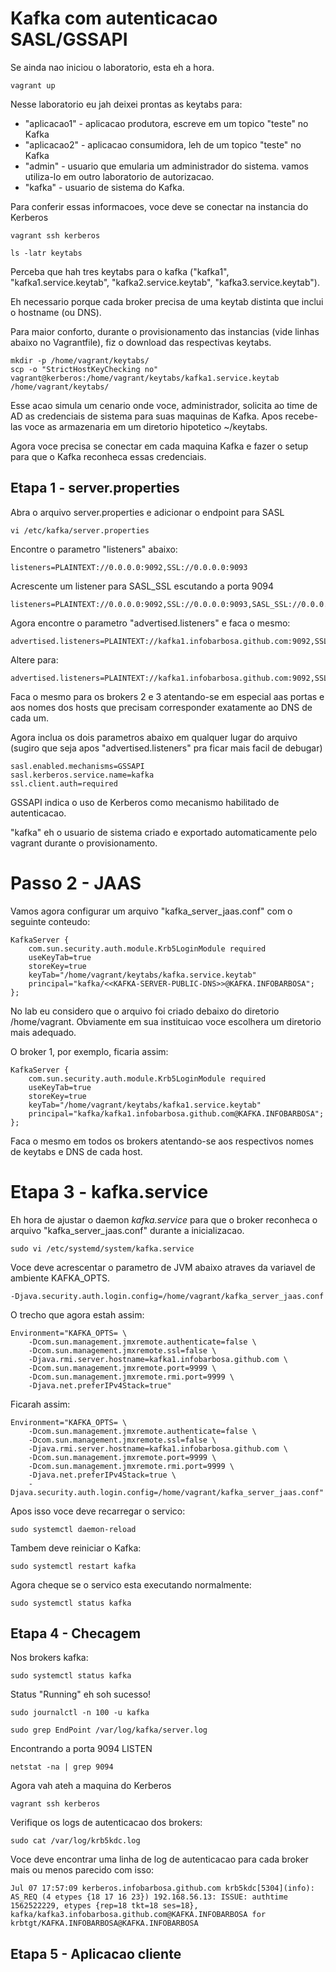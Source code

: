 # Kafka com autenticacao SASL/GSSAPI 

Se ainda nao iniciou o laboratorio, esta eh a hora.
```
vagrant up
```

Nesse laboratorio eu jah deixei prontas as keytabs para:
- "aplicacao1" - aplicacao produtora, escreve em um topico "teste"  no Kafka
- "aplicacao2" - aplicacao consumidora, leh de um topico "teste" no Kafka
- "admin" - usuario que emularia um administrador do sistema. vamos utiliza-lo em outro laboratorio de autorizacao.
- "kafka" - usuario de sistema do Kafka.

Para conferir essas informacoes, voce deve se conectar na instancia do Kerberos
```
vagrant ssh kerberos

ls -latr keytabs
```

Perceba que hah tres keytabs para o kafka ("kafka1", "kafka1.service.keytab", "kafka2.service.keytab", "kafka3.service.keytab").

Eh necessario porque cada broker precisa de uma keytab distinta que inclui o hostname (ou DNS).

Para maior conforto, durante o provisionamento das instancias (vide linhas abaixo no Vagrantfile), fiz o download das respectivas keytabs.
```
mkdir -p /home/vagrant/keytabs/
scp -o "StrictHostKeyChecking no" vagrant@kerberos:/home/vagrant/keytabs/kafka1.service.keytab /home/vagrant/keytabs/
```

Esse acao simula um cenario onde voce, administrador, solicita ao time de AD as credenciais de sistema para suas maquinas de Kafka. Apos recebe-las voce as armazenaria em um diretorio hipotetico ~/keytabs.

Agora voce precisa se conectar em cada maquina Kafka e fazer o setup para que o Kafka reconheca essas credenciais.

## Etapa 1 - server.properties

Abra o arquivo server.properties e adicionar o endpoint para SASL
```
vi /etc/kafka/server.properties
```

Encontre o parametro "listeners" abaixo:
```
listeners=PLAINTEXT://0.0.0.0:9092,SSL://0.0.0.0:9093
```

Acrescente um listener para SASL_SSL escutando a porta 9094
```
listeners=PLAINTEXT://0.0.0.0:9092,SSL://0.0.0.0:9093,SASL_SSL://0.0.0.0:9094
```

Agora encontre o parametro "advertised.listeners" e faca o mesmo:
```
advertised.listeners=PLAINTEXT://kafka1.infobarbosa.github.com:9092,SSL://kafka1.infobarbosa.github.com:9093
```

Altere para:
```
advertised.listeners=PLAINTEXT://kafka1.infobarbosa.github.com:9092,SSL://kafka1.infobarbosa.github.com:9093,SASL_SSL://kafka1.infobarbosa.github.com:9094
```

Faca o mesmo para os brokers 2 e 3 atentando-se em especial aas portas e aos nomes dos hosts que precisam corresponder exatamente ao DNS de cada um.

Agora inclua os dois parametros abaixo em qualquer lugar do arquivo (sugiro que seja apos "advertised.listeners"  pra ficar mais facil de debugar)
```
sasl.enabled.mechanisms=GSSAPI
sasl.kerberos.service.name=kafka
ssl.client.auth=required
```

GSSAPI indica o uso de Kerberos como mecanismo habilitado de autenticacao.

"kafka" eh o usuario de sistema criado e exportado automaticamente pelo vagrant durante o provisionamento.

# Passo 2 - JAAS

Vamos agora configurar um arquivo "kafka_server_jaas.conf" com o seguinte conteudo:
```
KafkaServer {
    com.sun.security.auth.module.Krb5LoginModule required
    useKeyTab=true
    storeKey=true
    keyTab="/home/vagrant/keytabs/kafka.service.keytab"
    principal="kafka/<<KAFKA-SERVER-PUBLIC-DNS>>@KAFKA.INFOBARBOSA";
};
```

No lab eu considero que o arquivo foi criado debaixo do diretorio /home/vagrant. Obviamente em sua instituicao voce escolhera um diretorio mais adequado.

O broker 1, por exemplo, ficaria assim:
```
KafkaServer {
    com.sun.security.auth.module.Krb5LoginModule required
    useKeyTab=true
    storeKey=true
    keyTab="/home/vagrant/keytabs/kafka1.service.keytab"
    principal="kafka/kafka1.infobarbosa.github.com@KAFKA.INFOBARBOSA";
};
```

Faca o mesmo em todos os brokers atentando-se aos respectivos nomes de keytabs e DNS de cada host.

# Etapa 3 - kafka.service

Eh hora de ajustar o daemon _kafka.service_ para que o broker reconheca o arquivo "kafka_server_jaas.conf" durante a inicializacao.
```
sudo vi /etc/systemd/system/kafka.service
```

Voce deve acrescentar o parametro de JVM abaixo atraves da variavel de ambiente KAFKA_OPTS.
```
-Djava.security.auth.login.config=/home/vagrant/kafka_server_jaas.conf
```

O trecho que agora estah assim:
```
Environment="KAFKA_OPTS= \
	-Dcom.sun.management.jmxremote.authenticate=false \
	-Dcom.sun.management.jmxremote.ssl=false \
	-Djava.rmi.server.hostname=kafka1.infobarbosa.github.com \
	-Dcom.sun.management.jmxremote.port=9999 \
	-Dcom.sun.management.jmxremote.rmi.port=9999 \
	-Djava.net.preferIPv4Stack=true"
```

Ficarah assim:
```
Environment="KAFKA_OPTS= \
	-Dcom.sun.management.jmxremote.authenticate=false \
	-Dcom.sun.management.jmxremote.ssl=false \
	-Djava.rmi.server.hostname=kafka1.infobarbosa.github.com \
	-Dcom.sun.management.jmxremote.port=9999 \
	-Dcom.sun.management.jmxremote.rmi.port=9999 \
	-Djava.net.preferIPv4Stack=true \
    -Djava.security.auth.login.config=/home/vagrant/kafka_server_jaas.conf"
```

Apos isso voce deve recarregar o servico:
```
sudo systemctl daemon-reload
```

Tambem deve reiniciar o Kafka:
```
sudo systemctl restart kafka
```

Agora cheque se o servico esta executando normalmente:
```
sudo systemctl status kafka
```

## Etapa 4 - Checagem

Nos brokers kafka:
```
sudo systemctl status kafka
```

Status "Running" eh soh sucesso!

```
sudo journalctl -n 100 -u kafka

sudo grep EndPoint /var/log/kafka/server.log
```

Encontrando a porta 9094 LISTEN
```
netstat -na | grep 9094
```

Agora vah ateh a maquina do Kerberos
```
vagrant ssh kerberos
```

Verifique os logs de autenticacao dos brokers:
```
sudo cat /var/log/krb5kdc.log
```

Voce deve encontrar uma linha de log de autenticacao para cada broker mais ou menos parecido com isso:
```
Jul 07 17:57:09 kerberos.infobarbosa.github.com krb5kdc[5304](info): AS_REQ (4 etypes {18 17 16 23}) 192.168.56.13: ISSUE: authtime 1562522229, etypes {rep=18 tkt=18 ses=18}, kafka/kafka3.infobarbosa.github.com@KAFKA.INFOBARBOSA for krbtgt/KAFKA.INFOBARBOSA@KAFKA.INFOBARBOSA
```

## Etapa 5 - Aplicacao cliente